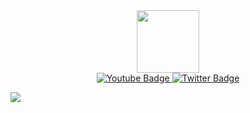 <div id="header" align="center">
  <img src="https://media.giphy.com/media/ao9DUiTKH60XS/giphy.gif" width="100"/>
</div>

<div id="badges" align="center">
  
  <a href="https://youtu.be/xvFZjo5PgG0?feature=shared">
    <img src="https://img.shields.io/badge/YouTube-red?style=for-the-badge&logo=youtube&logoColor=white" alt="Youtube Badge"/>
  </a>
  <a href="https://twitter.com">
    <img src="https://img.shields.io/badge/Twitter-blue?style=for-the-badge&logo=twitter&logoColor=white" alt="Twitter Badge"/>
  </a>
 
</div>


  ![](https://komarev.com/ghpvc/?username=joelljoel&style=for-the-badge)

